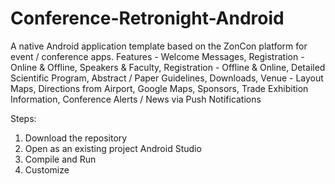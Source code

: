 # Conference-Retronight-Android
A native Android application template based on the ZonCon platform for event / conference apps. Features - Welcome Messages, Registration - Online &amp; Offline, Speakers &amp; Faculty, Registration - Offline &amp; Online, Detailed Scientific Program, Abstract / Paper Guidelines, Downloads, Venue - Layout Maps, Directions from Airport, Google Maps, Sponsors, Trade Exhibition Information, Conference Alerts / News via Push Notifications

Steps:
1. Download the repository
2. Open as an existing project Android Studio
3. Compile and Run
4. Customize
